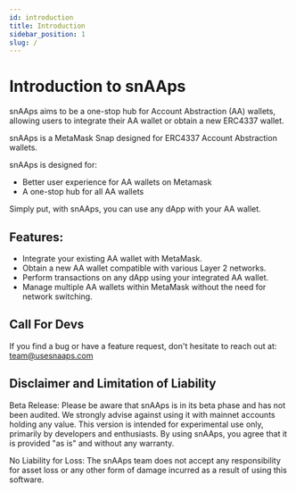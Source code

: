 ```yaml
---
id: introduction
title: Introduction
sidebar_position: 1
slug: /
---
```


# Introduction to snAAps

snAAps aims to be a one-stop hub for Account Abstraction (AA) wallets, allowing users to integrate their AA wallet or obtain a new ERC4337 wallet.

snAAps is a MetaMask Snap designed for ERC4337 Account Abstraction wallets.

snAAps is designed for:

- Better user experience for AA wallets on Metamask
- A one-stop hub for all AA wallets

Simply put, with snAAps, you can use any dApp with your AA wallet.

## Features:

- Integrate your existing AA wallet with MetaMask.
- Obtain a new AA wallet compatible with various Layer 2 networks.
- Perform transactions on any dApp using your integrated AA wallet.
- Manage multiple AA wallets within MetaMask without the need for network switching.

## Call For Devs

If you find a bug or have a feature request, don't hesitate to reach out at:
[team@usesnaaps.com](mailto:team@usesnaaps.com)

## Disclaimer and Limitation of Liability

Beta Release: Please be aware that snAAps is in its beta phase and has not been audited. We strongly advise against using it with mainnet accounts holding any value. This version is intended for experimental use only, primarily by developers and enthusiasts. By using snAAps, you agree that it is provided "as is" and without any warranty.

No Liability for Loss: The snAAps team does not accept any responsibility for asset loss or any other form of damage incurred as a result of using this software.

